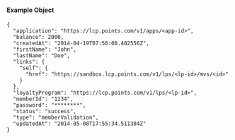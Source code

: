 #### Example Object

    {
      "application": "https://lcp.points.com/v1/apps/<app-id>",
      "balance": 2000,
      "createdAt": "2014-04-19T07:56:08.482556Z",
      "firstName": "John",
      "lastName": "Doe",
      "links": {
        "self": {
          "href": "https://sandbox.lcp.points.com/v1/lps/<lp-id>/mvs/<id>"
        }
      },
      "loyaltyProgram": "https://lcp.points.com/v1/lps/<lp-id>",
      "memberId": "1234",
      "password": "********",
      "status": "success",
      "type": "memberValidation",
      "updatedAt": "2014-05-08T17:55:34.511304Z"
    }
